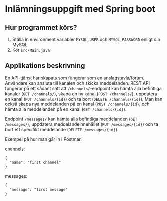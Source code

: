 # Inlämningsuppgift med Spring boot

## Hur programmet körs?
1. Ställa in environment variabler `MYSQL_USER` och `MYSQL_PASSWORD` enligt din MySQL
2. Kör `src/Main.java`


## Applikations beskrivning

En API-tjänst har skapats som fungerar som en anslagstavla/forum. Användare kan ansluta till kanalen och skicka meddelanden.
REST API fungerar på ett sådant sätt att `/channels/`-endpoint kan hämta alla befintliga kanaler (`GET /channels/`), 
skapa en ny kanal (`POST /channels/`), uppdatera en kanal (`PUT /channels/{id}`) och ta bort (`DELETE /channels/{id}`).
Man kan också skapa nya meddelanden på en kanal (`POST /channels/{id}`, och hämta alla meddelanden på en kanal (`GET /channels/{id}`).

Endpoint `/messages/` kan hämta alla befintliga meddelanden (`GET /messages/`), uppdatera meddelandeinnehållet 
(`PUT /messages/{id}`) och ta bort ett specifikt meddelande (`DELETE /messages/{id}`).

Exempel på hur man går in i Postman

channels: 
```
{
  "name": "first channel"
}
```

messages:
```
{
  "message": "first message"
}
```
